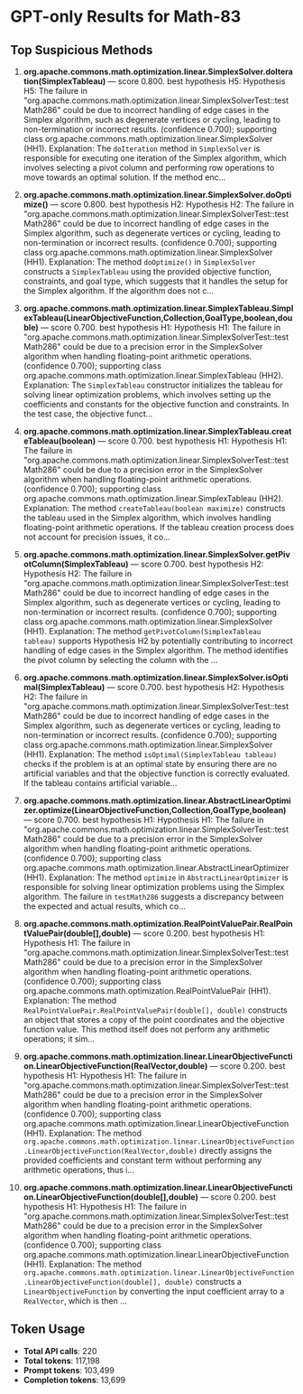 # GPT-only Results for Math-83

## Top Suspicious Methods

1. **org.apache.commons.math.optimization.linear.SimplexSolver.doIteration(SimplexTableau)** — score 0.800. best hypothesis H5: Hypothesis H5: The failure in "org.apache.commons.math.optimization.linear.SimplexSolverTest::testMath286" could be due to incorrect handling of edge cases in the Simplex algorithm, such as degenerate vertices or cycling, leading to non-termination or incorrect results. (confidence 0.700); supporting class org.apache.commons.math.optimization.linear.SimplexSolver (HH1).
    Explanation: The `doIteration` method in `SimplexSolver` is responsible for executing one iteration of the Simplex algorithm, which involves selecting a pivot column and performing row operations to move towards an optimal solution. If the method enc...

2. **org.apache.commons.math.optimization.linear.SimplexSolver.doOptimize()** — score 0.800. best hypothesis H2: Hypothesis H2: The failure in "org.apache.commons.math.optimization.linear.SimplexSolverTest::testMath286" could be due to incorrect handling of edge cases in the Simplex algorithm, such as degenerate vertices or cycling, leading to non-termination or incorrect results. (confidence 0.700); supporting class org.apache.commons.math.optimization.linear.SimplexSolver (HH1).
    Explanation: The method `doOptimize()` in `SimplexSolver` constructs a `SimplexTableau` using the provided objective function, constraints, and goal type, which suggests that it handles the setup for the Simplex algorithm. If the algorithm does not c...

3. **org.apache.commons.math.optimization.linear.SimplexTableau.SimplexTableau(LinearObjectiveFunction,Collection,GoalType,boolean,double)** — score 0.700. best hypothesis H1: Hypothesis H1: The failure in "org.apache.commons.math.optimization.linear.SimplexSolverTest::testMath286" could be due to a precision error in the SimplexSolver algorithm when handling floating-point arithmetic operations. (confidence 0.700); supporting class org.apache.commons.math.optimization.linear.SimplexTableau (HH2).
    Explanation: The `SimplexTableau` constructor initializes the tableau for solving linear optimization problems, which involves setting up the coefficients and constants for the objective function and constraints. In the test case, the objective funct...

4. **org.apache.commons.math.optimization.linear.SimplexTableau.createTableau(boolean)** — score 0.700. best hypothesis H1: Hypothesis H1: The failure in "org.apache.commons.math.optimization.linear.SimplexSolverTest::testMath286" could be due to a precision error in the SimplexSolver algorithm when handling floating-point arithmetic operations. (confidence 0.700); supporting class org.apache.commons.math.optimization.linear.SimplexTableau (HH2).
    Explanation: The method `createTableau(boolean maximize)` constructs the tableau used in the Simplex algorithm, which involves handling floating-point arithmetic operations. If the tableau creation process does not account for precision issues, it co...

5. **org.apache.commons.math.optimization.linear.SimplexSolver.getPivotColumn(SimplexTableau)** — score 0.700. best hypothesis H2: Hypothesis H2: The failure in "org.apache.commons.math.optimization.linear.SimplexSolverTest::testMath286" could be due to incorrect handling of edge cases in the Simplex algorithm, such as degenerate vertices or cycling, leading to non-termination or incorrect results. (confidence 0.700); supporting class org.apache.commons.math.optimization.linear.SimplexSolver (HH1).
    Explanation: The method `getPivotColumn(SimplexTableau tableau)` supports Hypothesis H2 by potentially contributing to incorrect handling of edge cases in the Simplex algorithm. The method identifies the pivot column by selecting the column with the ...

6. **org.apache.commons.math.optimization.linear.SimplexSolver.isOptimal(SimplexTableau)** — score 0.700. best hypothesis H2: Hypothesis H2: The failure in "org.apache.commons.math.optimization.linear.SimplexSolverTest::testMath286" could be due to incorrect handling of edge cases in the Simplex algorithm, such as degenerate vertices or cycling, leading to non-termination or incorrect results. (confidence 0.700); supporting class org.apache.commons.math.optimization.linear.SimplexSolver (HH1).
    Explanation: The method `isOptimal(SimplexTableau tableau)` checks if the problem is at an optimal state by ensuring there are no artificial variables and that the objective function is correctly evaluated. If the tableau contains artificial variable...

7. **org.apache.commons.math.optimization.linear.AbstractLinearOptimizer.optimize(LinearObjectiveFunction,Collection,GoalType,boolean)** — score 0.700. best hypothesis H1: Hypothesis H1: The failure in "org.apache.commons.math.optimization.linear.SimplexSolverTest::testMath286" could be due to a precision error in the SimplexSolver algorithm when handling floating-point arithmetic operations. (confidence 0.700); supporting class org.apache.commons.math.optimization.linear.AbstractLinearOptimizer (HH1).
    Explanation: The method `optimize` in `AbstractLinearOptimizer` is responsible for solving linear optimization problems using the Simplex algorithm. The failure in `testMath286` suggests a discrepancy between the expected and actual results, which co...

8. **org.apache.commons.math.optimization.RealPointValuePair.RealPointValuePair(double[],double)** — score 0.200. best hypothesis H1: Hypothesis H1: The failure in "org.apache.commons.math.optimization.linear.SimplexSolverTest::testMath286" could be due to a precision error in the SimplexSolver algorithm when handling floating-point arithmetic operations. (confidence 0.700); supporting class org.apache.commons.math.optimization.RealPointValuePair (HH1).
    Explanation: The method `RealPointValuePair.RealPointValuePair(double[], double)` constructs an object that stores a copy of the point coordinates and the objective function value. This method itself does not perform any arithmetic operations; it sim...

9. **org.apache.commons.math.optimization.linear.LinearObjectiveFunction.LinearObjectiveFunction(RealVector,double)** — score 0.200. best hypothesis H1: Hypothesis H1: The failure in "org.apache.commons.math.optimization.linear.SimplexSolverTest::testMath286" could be due to a precision error in the SimplexSolver algorithm when handling floating-point arithmetic operations. (confidence 0.700); supporting class org.apache.commons.math.optimization.linear.LinearObjectiveFunction (HH1).
    Explanation: The method `org.apache.commons.math.optimization.linear.LinearObjectiveFunction.LinearObjectiveFunction(RealVector,double)` directly assigns the provided coefficients and constant term without performing any arithmetic operations, thus i...

10. **org.apache.commons.math.optimization.linear.LinearObjectiveFunction.LinearObjectiveFunction(double[],double)** — score 0.200. best hypothesis H1: Hypothesis H1: The failure in "org.apache.commons.math.optimization.linear.SimplexSolverTest::testMath286" could be due to a precision error in the SimplexSolver algorithm when handling floating-point arithmetic operations. (confidence 0.700); supporting class org.apache.commons.math.optimization.linear.LinearObjectiveFunction (HH1).
    Explanation: The method `org.apache.commons.math.optimization.linear.LinearObjectiveFunction.LinearObjectiveFunction(double[], double)` constructs a `LinearObjectiveFunction` by converting the input coefficient array to a `RealVector`, which is then ...


## Token Usage

- **Total API calls**: 220
- **Total tokens**: 117,198
- **Prompt tokens**: 103,499
- **Completion tokens**: 13,699
